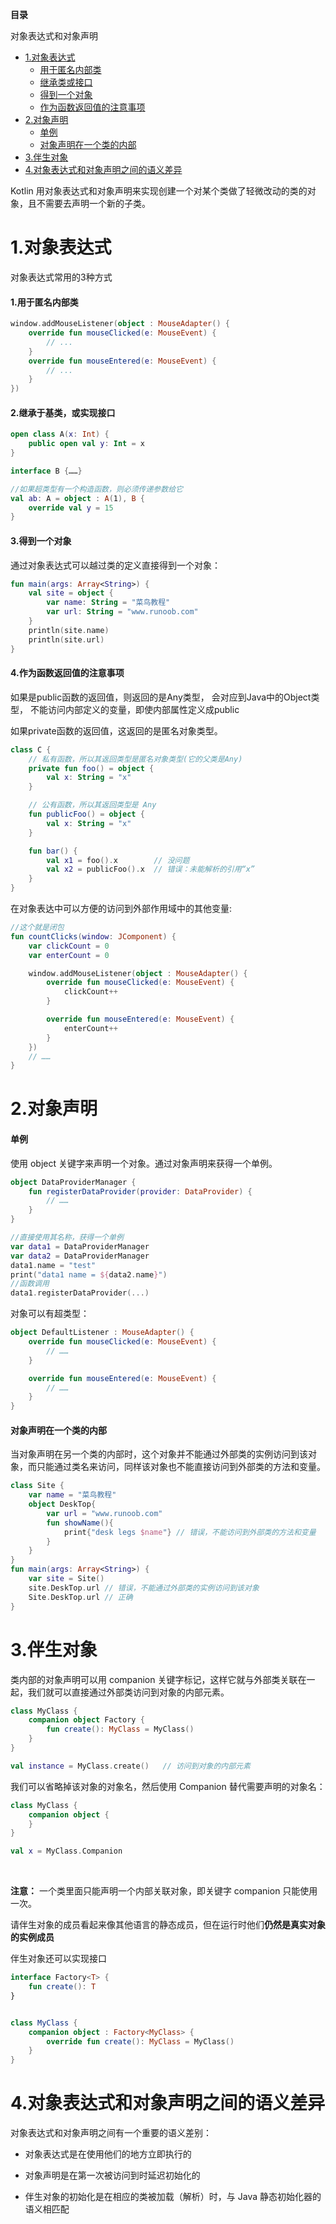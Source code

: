 
**目录**

<!--- TOC -->

 对象表达式和对象声明
*   [1.对象表达式](#1对象表达式)
    * [用于匿名内部类](#1用于匿名内部类)
    * [继承类或接口](#2继承于基类或实现接口)
    * [得到一个对象](#3得到一个对象)
    * [作为函数返回值的注意事项](#4作为函数返回值的注意事项)
*   [2.对象声明](#2对象声明)
    * [单例](#单例)
    * [对象声明在一个类的内部](#对象声明在一个类的内部)
*   [3.伴生对象](#3伴生对象) 
*   [4.对象表达式和对象声明之间的语义差异](#4对象表达式和对象声明之间的语义差异)
  




Kotlin 用对象表达式和对象声明来实现创建一个对某个类做了轻微改动的类的对象，且不需要去声明一个新的子类。

# 1.对象表达式

对象表达式常用的3种方式 

#### 1.用于匿名内部类 
```kotlin
window.addMouseListener(object : MouseAdapter() {
    override fun mouseClicked(e: MouseEvent) {
        // ...
    }
    override fun mouseEntered(e: MouseEvent) {
        // ...
    }
})
```

#### 2.继承于基类，或实现接口
```kotlin
open class A(x: Int) {
    public open val y: Int = x
}

interface B {……}

//如果超类型有一个构造函数，则必须传递参数给它
val ab: A = object : A(1), B {
    override val y = 15
}
```

#### 3.得到一个对象
通过对象表达式可以越过类的定义直接得到一个对象： 
```kotlin
fun main(args: Array<String>) {
    val site = object {
        var name: String = "菜鸟教程"
        var url: String = "www.runoob.com"
    }
    println(site.name)
    println(site.url)
}
```

#### 4.作为函数返回值的注意事项
如果是public函数的返回值，则返回的是Any类型， 会对应到Java中的Object类型，
不能访问内部定义的变量，即使内部属性定义成public

如果private函数的返回值，这返回的是匿名对象类型。

```kotlin
class C {
    // 私有函数，所以其返回类型是匿名对象类型(它的父类是Any)
    private fun foo() = object {
        val x: String = "x"
    }

    // 公有函数，所以其返回类型是 Any
    fun publicFoo() = object {
        val x: String = "x"
    }

    fun bar() {
        val x1 = foo().x        // 没问题
        val x2 = publicFoo().x  // 错误：未能解析的引用“x”
    }
}
```
在对象表达中可以方便的访问到外部作用域中的其他变量:
```kotlin
//这个就是闭包
fun countClicks(window: JComponent) {
    var clickCount = 0
    var enterCount = 0

    window.addMouseListener(object : MouseAdapter() {
        override fun mouseClicked(e: MouseEvent) {
            clickCount++
        }

        override fun mouseEntered(e: MouseEvent) {
            enterCount++
        }
    })
    // ……
}
```

# 2.对象声明

#### 单例

使用 object 关键字来声明一个对象。通过对象声明来获得一个单例。 
```kotlin
object DataProviderManager {
    fun registerDataProvider(provider: DataProvider) {
        // ……
    }
}

//直接使用其名称，获得一个单例
var data1 = DataProviderManager
var data2 = DataProviderManager
data1.name = "test"
print("data1 name = ${data2.name}")
//函数调用
data1.registerDataProvider(...)
```

对象可以有超类型：
```kotlin
object DefaultListener : MouseAdapter() {
    override fun mouseClicked(e: MouseEvent) {
        // ……
    }

    override fun mouseEntered(e: MouseEvent) {
        // ……
    }
}
```

#### 对象声明在一个类的内部
当对象声明在另一个类的内部时，这个对象并不能通过外部类的实例访问到该对象，而只能通过类名来访问，同样该对象也不能直接访问到外部类的方法和变量。
```kotlin
class Site {
    var name = "菜鸟教程"
    object DeskTop{
        var url = "www.runoob.com"
        fun showName(){
            print{"desk legs $name"} // 错误，不能访问到外部类的方法和变量
        }
    }
}
fun main(args: Array<String>) {
    var site = Site()
    site.DeskTop.url // 错误，不能通过外部类的实例访问到该对象
    Site.DeskTop.url // 正确
}
```


# 3.伴生对象
类内部的对象声明可以用 companion
关键字标记，这样它就与外部类关联在一起，我们就可以直接通过外部类访问到对象的内部元素。
```kotlin
class MyClass {
    companion object Factory {
        fun create(): MyClass = MyClass()
    }
}

val instance = MyClass.create()   // 访问到对象的内部元素
```
我们可以省略掉该对象的对象名，然后使用 Companion 替代需要声明的对象名：
```kotlin
class MyClass {
    companion object {
    }
}

val x = MyClass.Companion
```
<br />

**注意：** 一个类里面只能声明一个内部关联对象，即关键字 companion 只能使用一次。

请伴生对象的成员看起来像其他语言的静态成员，但在运行时他们**仍然是真实对象的实例成员**  

伴生对象还可以实现接口 
```kotlin
interface Factory<T> {
    fun create(): T
}


class MyClass {
    companion object : Factory<MyClass> {
        override fun create(): MyClass = MyClass()
    }
}
```


# 4.对象表达式和对象声明之间的语义差异

对象表达式和对象声明之间有一个重要的语义差别：

* 对象表达式是在使用他们的地方立即执行的

* 对象声明是在第一次被访问到时延迟初始化的

* 伴生对象的初始化是在相应的类被加载（解析）时，与 Java 静态初始化器的语义相匹配